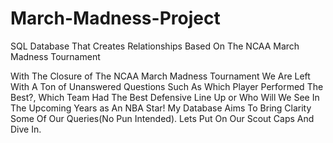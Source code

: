 # March-Madness-Project
SQL Database That Creates Relationships Based On The NCAA March Madness Tournament 


With The Closure of The NCAA March Madness Tournament We Are Left With A Ton of Unanswered Questions Such As 
Which Player Performed The Best?, Which Team Had The Best Defensive Line Up or Who Will We See In The Upcoming Years as An NBA Star!
My Database Aims To Bring Clarity Some Of Our Queries(No Pun Intended). Lets Put On Our Scout Caps And Dive In. 
